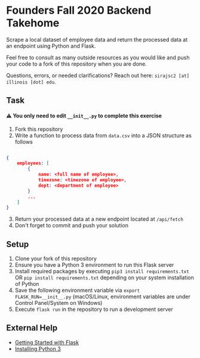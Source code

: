 # Founders Fall 2020 Backend Takehome

Scrape a local dataset of employee data and return the processed data at an endpoint using Python and Flask.

Feel free to consult as many outside resources as you would like and push your code to a fork of this repository when you are done.

Questions, errors, or needed clarifications? Reach out here: `sirajsc2 [at] illinois [dot] edu`.

## Task

#### ⚠️ You only need to edit `__init__.py` to complete this exercise

1. Fork this repository
2. Write a function to process data from `data.csv` into a JSON structure as follows

```json

{
    employees: [
        {
            name: <full name of employee>,
            timezone: <timezone of employee>,
            dept: <department of employee>
        }
        ...
    ]
}

```

3. Return your processed data at a new endpoint located at `/api/fetch`
4. Don't forget to commit and push your solution

## Setup

1. Clone your fork of this repository
2. Ensure you have a Python 3 environment to run this Flask server
3. Install required packages by executing `pip3 install requirements.txt` OR `pip install requirements.txt` depending on your system installation of Python
4. Save the following environment variable via `export FLASK_RUN=__init__.py` (macOS/Linux, environment variables are under Control Panel/System on Windows)
5. Execute `flask run` in the repository to run a development server

## External Help

* [Getting Started with Flask](https://flask.palletsprojects.com/en/1.1.x/tutorial/factory/)
* [Installing Python 3](https://www.codecademy.com/articles/install-python3)